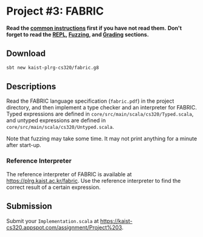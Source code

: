 # Project #3: FABRIC

**Read the [common instructions](https://github.com/kaist-plrg-cs320/assignment-docs) first if you have not read them.**
**Don't forget to read the
[REPL](https://github.com/kaist-plrg-cs320/assignment-docs#repl),
[Fuzzing](https://github.com/kaist-plrg-cs320/assignment-docs#fuzzing), and
[Grading](https://github.com/kaist-plrg-cs320/assignment-docs#grading)
sections.**

## Download 

```bash
sbt new kaist-plrg-cs320/fabric.g8
```

## Descriptions

Read the FABRIC language specification (`fabric.pdf`) in the project directory,
and then implement a type checker and an interpreter for FABRIC.
Typed expressions are defined in `core/src/main/scala/cs320/Typed.scala`,
and untyped expressions are defined in `core/src/main/scala/cs320/Untyped.scala`.

Note that fuzzing may take some time. It may not print anything for a minute
after start-up.

### Reference Interpreter

The reference interpreter of FABRIC is available at <https://plrg.kaist.ac.kr/fabric>.
Use the reference interpreter to find the correct result of a certain expression.

## Submission

Submit your `Implementation.scala` at
<https://kaist-cs320.appspot.com/assignment/Project%203>.
